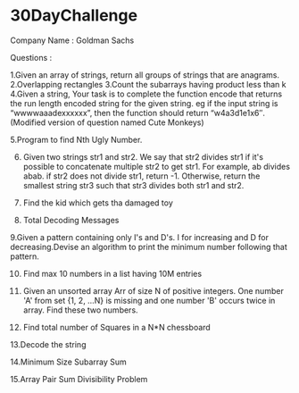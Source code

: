 # 30DayChallenge
Company Name : Goldman Sachs

Questions :


1.Given an array of strings, return all groups of strings that are anagrams.
2.Overlapping rectangles
3.Count the subarrays having product less than k
4.Given a string, Your task is to  complete the function encode that returns the run length encoded string for the given string.
eg if the input string is “wwwwaaadexxxxxx”, then the function should return “w4a3d1e1x6″.(Modified version of question named Cute Monkeys)

5.Program to find Nth Ugly Number.

6.    Given two strings str1 and str2. We say that str2 divides str1 if it's possible
            to          concatenate multiple str2 to get str1. For example, ab divides abab.
           if str2 does not divide str1, return -1. Otherwise, return the smallest string
           str3 such that str3 divides both str1 and str2.
7. Find the kid which gets tha damaged toy

8. Total Decoding Messages

9.Given a pattern containing only I's and D's. I for increasing and D for decreasing.Devise an algorithm to print the minimum number following that pattern.

10. Find max 10 numbers in a list having 10M entries 

11.  Given an unsorted array Arr of size N of positive integers. One number
         'A' from     set {1, 2, …N} is missing and one number 'B'
        occurs twice in array. Find these two numbers.

12. Find total number of Squares in a N*N chessboard

13.Decode the string

14.Minimum Size Subarray Sum

15.Array Pair Sum Divisibility Problem
